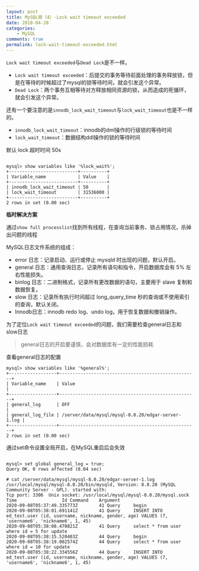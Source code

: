 ```yaml
---
layout: post
title: MySQL锁（4）-Lock wait timeout exceeded
date: 2018-04-28
categories:
    - MySQL
comments: true
permalink: lock-wait-timeout-exceeded.html
---
```


`Lock wait timeout exceeded`与`Dead Lock`是不一样。

- `Lock wait timeout exceeded`：后提交的事务等待前面处理的事务释放锁，但是在等待的时候超过了mysql的锁等待时间，就会引发这个异常。
- `Dead Lock`：两个事务互相等待对方释放相同资源的锁，从而造成的死循环，就会引发这个异常。

还有一个要注意的是`innodb_lock_wait_timeout`与`lock_wait_timeout`也是不一样的。

- `innodb_lock_wait_timeout`：innodb的dml操作的行级锁的等待时间
- `lock_wait_timeout`：数据结构ddl操作的锁的等待时间

默认 lock 超时时间 50s

```

mysql> show variables like '%lock_wait%';
+--------------------------+----------+
| Variable_name            | Value    |
+--------------------------+----------+
| innodb_lock_wait_timeout | 50       |
| lock_wait_timeout        | 31536000 |
+--------------------------+----------+
2 rows in set (0.00 sec)

```

**临时解决方案**

通过`show full processlist`找到所有线程，在查询当前事务、锁占用情况，杀掉出问题的线程



MySQL日志文件系统的组成：

- error 日志：记录启动、运行或停止 mysqld 时出现的问题，默认开启。
- general 日志：通用查询日志，记录所有语句和指令，开启数据库会有 5% 左右性能损失。
- binlog 日志：二进制格式，记录所有更改数据的语句，主要用于 slave 复制和数据恢复。
- slow 日志：记录所有执行时间超过 long_query_time 秒的查询或不使用索引的查询，默认关闭。
- Innodb日志：innodb redo log、undo log，用于恢复数据和撤销操作。

为了定位`Lock wait timeout exceeded`的问题，我们需要检查general日志和slow日志

> general日志的开启要谨慎，会对数据库有一定的性能损耗

查看general日志的配置

```
mysql> show variables like '%general%';
+------------------+----------------------------------------------------+
| Variable_name    | Value                                              |
+------------------+----------------------------------------------------+
| general_log      | OFF                                                |
| general_log_file | /server/data/mysql/mysql-8.0.20/edgar-server-1.log |
+------------------+----------------------------------------------------+
2 rows in set (0.00 sec)

```

通过set命令设置全局开启，在MySQL重启后会失效

```

mysql> set global general_log = true;
Query OK, 0 rows affected (0.04 sec)

```

```
# cat /server/data/mysql/mysql-8.0.20/edgar-server-1.log
/usr/local/mysql/mysql-8.0.20/bin/mysqld, Version: 8.0.20 (MySQL Community Server - GPL). started with:
Tcp port: 3306  Unix socket: /usr/local/mysql/mysql-8.0.20/mysql.sock
Time                 Id Command    Argument
2020-09-08T05:37:49.335773Z        41 Query     begin
2020-09-08T05:38:01.691141Z        41 Query     INSERT INTO ed_test.user (id, username, nickname, gender, age) VALUES (7, 'username6', 'nickname6', 1, 45)
2020-09-08T05:38:08.470821Z        41 Query     select * from user where id = 5 for update
2020-09-08T05:38:15.520403Z        44 Query     begin
2020-09-08T05:38:19.002574Z        44 Query     select * from user where id = 10 for update
2020-09-08T05:38:22.334556Z        44 Query     INSERT INTO ed_test.user (id, username, nickname, gender, age) VALUES (7, 'username6', 'nickname6', 1, 45)
```
